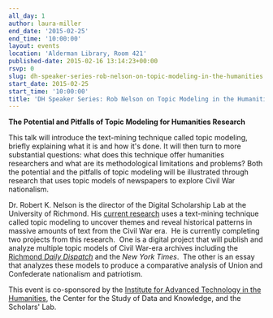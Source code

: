 ```yaml
---
all_day: 1
author: laura-miller
end_date: '2015-02-25'
end_time: '10:00:00'
layout: events
location: 'Alderman Library, Room 421'
published-date: 2015-02-16 13:14:23+00:00
rsvp: 0
slug: dh-speaker-series-rob-nelson-on-topic-modeling-in-the-humanities
start_date: 2015-02-25
start_time: '10:00:00'
title: 'DH Speaker Series: Rob Nelson on Topic Modeling in the Humanities'
---
```


**The Potential and Pitfalls of Topic Modeling for Humanities Research**

This talk will introduce the text-mining technique called topic modeling, briefly explaining what it is and how it's done. It will then turn to more substantial questions: what does this technique offer humanities researchers and what are its methodological limitations and problems? Both the potential and the pitfalls of topic modeling will be illustrated through research that uses topic models of newspapers to explore Civil War nationalism.

Dr. Robert K. Nelson is the director of the Digital Scholarship Lab at the University of Richmond. His [current research](http://dsl.richmond.edu/civilwar/index.html) uses a text-mining technique called topic modeling to uncover themes and reveal historical patterns in massive amounts of text from the Civil War era.  He is currently completing two projects from this research.  One is a digital project that will publish and analyze multiple topic models of Civil War-era archives including the [Richmond _Daily Dispatch_](http://dsl.richmond.edu/dispatch/) and the _New York Times_.  The other is an essay that analyzes these models to produce a comparative analysis of Union and Confederate nationalism and patriotism.

This event is co-sponsored by the [Institute for Advanced Technology in the Humanities](http://www.iath.virginia.edu/), the Center for the Study of Data and Knowledge, and the Scholars' Lab.




